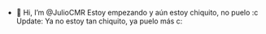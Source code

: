 - 👋 Hi, I’m @JulioCMR
Estoy empezando y aún estoy chiquito, no puelo :c
Update: Ya no estoy tan chiquito, ya puelo más c:
